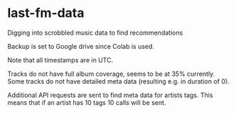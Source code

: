 # last-fm-data
 Digging into scrobbled music data to find recommendations

 Backup is set to Google drive since Colab is used. 

 Note that all timestamps are in UTC. 

 Tracks do not have full album coverage, seems to be at 35% currently. 
 Some tracks do not have detailed meta data (resulting e.g. in duration of 0). 

 Additional API requests are sent to find meta data for artists tags. This means that if an artist has 10 tags 10 calls will be sent. 
